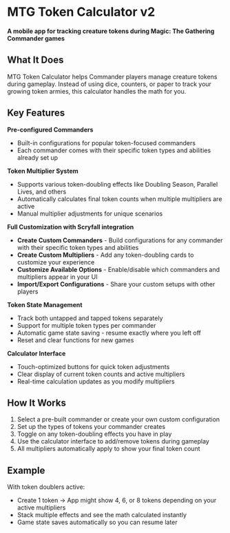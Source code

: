 # MTG Token Calculator v2

**A mobile app for tracking creature tokens during Magic: The Gathering Commander games**

## What It Does

MTG Token Calculator helps Commander players manage creature tokens during gameplay. Instead of using dice, counters, or paper to track your growing token armies, this calculator handles the math for you.

## Key Features

**Pre-configured Commanders**
- Built-in configurations for popular token-focused commanders
- Each commander comes with their specific token types and abilities already set up

**Token Multiplier System**  
- Supports various token-doubling effects like Doubling Season, Parallel Lives, and others
- Automatically calculates final token counts when multiple multipliers are active
- Manual multiplier adjustments for unique scenarios

**Full Customization with Scryfall integration**
- **Create Custom Commanders** - Build configurations for any commander with their specific token types and abilities
- **Create Custom Multipliers** - Add any token-doubling cards to customize your experience
- **Customize Available Options** - Enable/disable which commanders and multipliers appear in your UI
- **Import/Export Configurations** - Share your custom setups with other players

**Token State Management**
- Track both untapped and tapped tokens separately
- Support for multiple token types per commander
- Automatic game state saving - resume exactly where you left off
- Reset and clear functions for new games

**Calculator Interface**
- Touch-optimized buttons for quick token adjustments
- Clear display of current token counts and active multipliers
- Real-time calculation updates as you modify multipliers

## How It Works

1. Select a pre-built commander or create your own custom configuration
2. Set up the types of tokens your commander creates
3. Toggle on any token-doubling effects you have in play
4. Use the calculator interface to add/remove tokens during gameplay
5. All multipliers automatically apply to show your final token count

## Example

With token doublers active:
- Create 1 token → App might show 4, 6, or 8 tokens depending on your active multipliers
- Stack multiple effects and see the math calculated instantly
- Game state saves automatically so you can resume later
